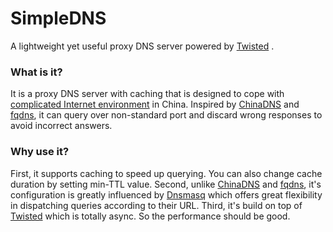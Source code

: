 SimpleDNS
=========

A lightweight yet useful proxy DNS server powered by [Twisted](https://twistedmatrix.com/trac/) .

### What is it?

It is a proxy DNS server with caching that is designed to cope with [complicated Internet environment](http://en.wikipedia.org/wiki/Great_Firewall_of_China#Blocking_methods) in China. Inspired by [ChinaDNS](https://github.com/clowwindy/ChinaDNS) and [fqdns](https://github.com/fqrouter/fqdns), it can query over non-standard port and discard wrong responses to avoid incorrect answers.

### Why use it?

First, it supports caching to speed up querying. You can also change cache duration by setting min-TTL value.  Second, unlike [ChinaDNS](https://github.com/clowwindy/ChinaDNS) and [fqdns](https://github.com/fqrouter/fqdns), it's configuration is greatly influenced by [Dnsmasq](http://www.thekelleys.org.uk/dnsmasq/doc.html) which offers great flexibility in dispatching queries according to their URL. Third, it's build on top of [Twisted](https://twistedmatrix.com/trac/) which is totally async. So the performance should be good.